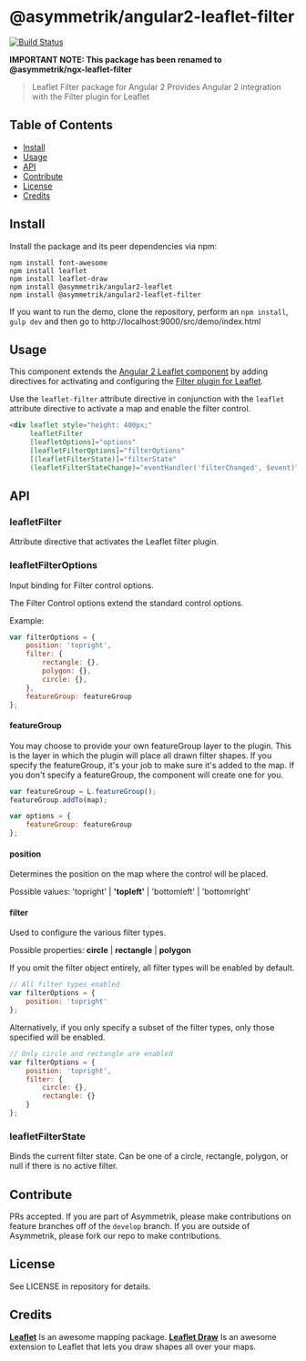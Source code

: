 # @asymmetrik/angular2-leaflet-filter

[![Build Status][travis-image]][travis-url]

**IMPORTANT NOTE: This package has been renamed to @asymmetrik/ngx-leaflet-filter**

> Leaflet Filter package for Angular 2
> Provides Angular 2 integration with the Filter plugin for Leaflet

## Table of Contents
- [Install](#install)
- [Usage](#usage)
- [API](#api)
- [Contribute](#contribute)
- [License](#license)
- [Credits](#credits)


## Install 
Install the package and its peer dependencies via npm:
```
npm install font-awesome
npm install leaflet
npm install leaflet-draw
npm install @asymmetrik/angular2-leaflet
npm install @asymmetrik/angular2-leaflet-filter
```

If you want to run the demo, clone the repository, perform an ```npm install```, ```gulp dev``` and then go to http://localhost:9000/src/demo/index.html


## Usage
This component extends the [Angular 2 Leaflet component](https://github.com/Asymmetrik/angular2-leaflet) by adding directives for activating and configuring the [Filter plugin for Leaflet](https://github.com/Asymmetrik/leaflet-filter).

Use the ```leaflet-filter``` attribute directive in conjunction with the ```leaflet``` attribute directive to activate a map and enable the filter control.

```html
<div leaflet style="height: 400px;"
     leafletFilter
     [leafletOptions]="options"
     [leafletFilterOptions]="filterOptions"
     [(leafletFilterState)]="filterState"
     (leafletFilterStateChange)="eventHandler('filterChanged', $event)">
```

## API

### leafletFilter
Attribute directive that activates the Leaflet filter plugin.

### leafletFilterOptions
Input binding for Filter control options.

The Filter Control options extend the standard control options.

Example:
```js
var filterOptions = {
	position: 'topright',
	filter: {
		rectangle: {},
		polygon: {},
		circle: {},
	},
	featureGroup: featureGroup
};
```

#### featureGroup
You may choose to provide your own featureGroup layer to the plugin. This is the layer in which the plugin will place all drawn filter shapes. If you specify the featureGroup, it's your job to make sure it's added to the map.
If you don't specify a featureGroup, the component will create one for you.

```js
var featureGroup = L.featureGroup();
featureGroup.addTo(map);

var options = {
	featureGroup: featureGroup
};
```

#### position
Determines the position on the map where the control will be placed.

Possible values: 'topright' | **'topleft'** | 'bottomleft' | 'bottomright'


#### filter
Used to configure the various filter types.

Possible properties: **circle** | **rectangle** | **polygon**

If you omit the filter object entirely, all filter types will be enabled by default.

```js
// All filter types enabled
var filterOptions = {
	position: 'topright'
};
```

Alternatively, if you only specify a subset of the filter types, only those specified will be enabled.

```js
// Only circle and rectangle are enabled
var filterOptions = {
	position: 'topright',
	filter: {
		circle: {},
		rectangle: {}
	}
};
``` 

### leafletFilterState
Binds the current filter state. Can be one of a circle, rectangle, polygon, or null if there is no active filter.


## Contribute
PRs accepted. If you are part of Asymmetrik, please make contributions on feature branches off of the ```develop``` branch. If you are outside of Asymmetrik, please fork our repo to make contributions.


## License
See LICENSE in repository for details.

## Credits
**[Leaflet](http://leafletjs.com/)** Is an awesome mapping package.
**[Leaflet Draw](https://github.com/Leaflet/Leaflet.draw)** Is an awesome extension to Leaflet that lets you draw shapes all over your maps.



[travis-url]: https://travis-ci.org/Asymmetrik/angular2-leaflet-filter/
[travis-image]: https://travis-ci.org/Asymmetrik/angular2-leaflet-filter.svg
